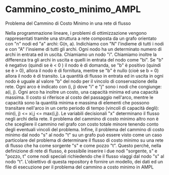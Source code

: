# Cammino_costo_minimo_AMPL
Problema del Cammino di Costo Minimo in una rete di flusso

Nella programmazione lineare, i problemi di ottimizzazione vengono rappresentati tramite una struttura a rete composta da un grafo orientato con "n" nodi ed "a" archi: G(n, a). Indichiamo con "N" l'indieme di tutti i nodi e con "A" l'insieme di tutti gli archi. Ogni nodo ha un determinato numero di archi in entrata ed in uscita. Chiamiamo un nodo "i". Chiamiamo inoltre la differenza tra gli archi in uscita e quelli in entrata del nodo come "bi". Se "b" è negativo (quindi se è < 0 ) il nodo è di domanda, se "b" è positivo (quindi se è > 0), allora il nodo è di fornitura, mentre se "b" è nullo (cioè se b = 0) allora il nodo è di transito. La quantità di flusso in entrata ed in uscita in ogni nodo è uguale al valore "b" del nodo per il vincolo di conservazione della rete. Ogni arco è indicato con (i, j) dove "i" e "j" sono i nodi che congiunge: a(i, j). Ogni arco ha inoltre un costo, una capacità minima ed una capacità massima. Il costo si riferisce al costo del passaggio nell'arco, mentre le capacità sono la quantità minima e massima di elementi che possono transitare nell'arco in un certo periodo di tempo (vincoli di capacità degli): min(i, j) <= xi,j <= max(i,j). Le variabili decisionali "x" determinano il flusso negli archi della rete. Il problema del cammino di costo minimo altro non è che scegliere il cammino nel grafo con costo totale minore tenendo conto degli eventuali vincoli del problema. Infine, il problema del cammino di costo minimo dal nodo "s" al nodo "t" su un grafo può essere visto come un caso particolare del problema di determinare il flusso di costo minimo su una rete di flusso che ha come sorgente "s" e come pozzo "t". Questo perché, nella definizione di rete di flusso, è possibile inserire i due nodi "sorgente, s" e "pozzo, t" come nodi speciali richiedendo che il flusso viaggi dal nodo "s" al nodo "t". L'obiettivo di questa repository è fornire un modello, dei dati ed un file di esecuzione per il problema del cammino a costo minimo in AMPL
